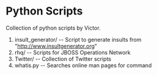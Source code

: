 # Python Scripts

Collection of python scripts by Victor.

1. insult_generator/	-- Script to generate insults from "http://www.insultgenerator.org"
1. rhq/					-- Scripts for JBOSS Operations Network
1. Twitter/				-- Collection of Twitter scripts
1. whatis.py			-- Searches online man pages for command